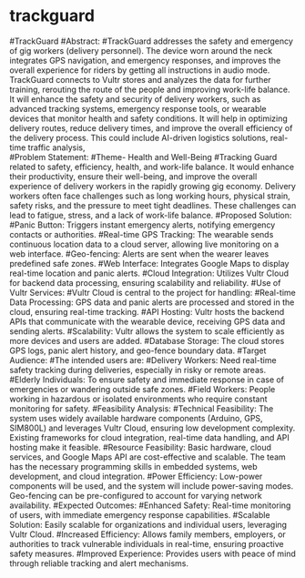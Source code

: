 # trackguard
#TrackGuard
#Abstract: 
#TrackGuard addresses the safety and emergency of gig workers (delivery personnel). The device worn around the neck integrates GPS navigation, and emergency responses, and improves the overall experience for riders by getting all instructions in audio mode. TrackGuard connects to Vultr stores and analyzes the data for further training, rerouting the route of the people and improving work-life balance. It will enhance the safety and security of delivery workers, such as advanced tracking systems, emergency response tools, or wearable devices that monitor health and safety conditions. It will help in optimizing delivery routes, reduce delivery times, and improve the overall efficiency of the delivery process. This could include AI-driven logistics solutions, real-time traffic analysis,  
#Problem Statement:
#Theme- Health and Well-Being
#Tracking Guard related to safety, efficiency, health, and work-life balance. It would enhance their productivity, ensure their well-being, and improve the overall experience of delivery workers in the rapidly growing gig economy. Delivery workers often face challenges such as long working hours, physical strain, safety risks, and the pressure to meet tight deadlines. These challenges can lead to fatigue, stress, and a lack of work-life balance. 
#Proposed Solution:
#Panic Button: Triggers instant emergency alerts, notifying emergency contacts or authorities.
#Real-time GPS Tracking: The wearable sends continuous location data to a cloud server, allowing live monitoring on a web interface.
#Geo-fencing: Alerts are sent when the wearer leaves predefined safe zones.
#Web Interface: Integrates Google Maps to display real-time location and panic alerts.
#Cloud Integration: Utilizes Vultr Cloud for backend data processing, ensuring scalability and reliability.
#Use of Vultr Services:
#Vultr Cloud is central to the project for handling:
#Real-time Data Processing: GPS data and panic alerts are processed and stored in the cloud, ensuring real-time tracking.
#API Hosting: Vultr hosts the backend APIs that communicate with the wearable device, receiving GPS data and sending alerts.
#Scalability: Vultr allows the system to scale efficiently as more devices and users are added.
#Database Storage: The cloud stores GPS logs, panic alert history, and geo-fence boundary data.
#Target Audience:
#The intended users are:
#Delivery Workers: Need real-time safety tracking during deliveries, especially in risky or remote areas.
#Elderly Individuals: To ensure safety and immediate response in case of emergencies or wandering outside safe zones.
#Field Workers: People working in hazardous or isolated environments who require constant monitoring for safety.
#Feasibility Analysis:
#Technical Feasibility: The system uses widely available hardware components (Arduino, GPS, SIM800L) and leverages Vultr Cloud, ensuring low development complexity. Existing frameworks for cloud integration, real-time data handling, and API hosting make it feasible.
#Resource Feasibility: Basic hardware, cloud services, and Google Maps API are cost-effective and scalable. The team has the necessary programming skills in embedded systems, web development, and cloud integration.
#Power Efficiency: Low-power components will be used, and the system will include power-saving modes. Geo-fencing can be pre-configured to account for varying network availability.
#Expected Outcomes:
#Enhanced Safety: Real-time monitoring of users, with immediate emergency response capabilities.
#Scalable Solution: Easily scalable for organizations and individual users, leveraging Vultr Cloud.
#Increased Efficiency: Allows family members, employers, or authorities to track vulnerable individuals in real-time, ensuring proactive safety measures.
#Improved  Experience: Provides users with peace of mind through reliable tracking and alert mechanisms.
